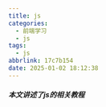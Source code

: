 ```yaml
---
title: js
categories: 
  - 前端学习
  - js
tags:
  - js
abbrlink: 17c7b154
date: 2025-01-02 18:12:38
---
```


##### 本文讲述了js的相关教程
<!-- more -->